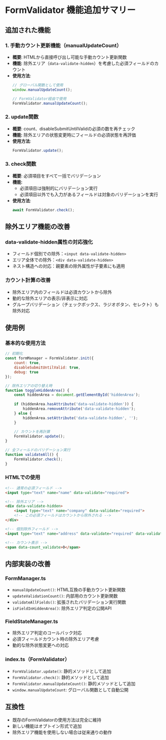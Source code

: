 # FormValidator 機能追加サマリー

## 追加された機能

### 1. 手動カウント更新機能（manualUpdateCount）
- **概要**: HTMLから直接呼び出し可能な手動カウント更新関数
- **機能**: 除外エリア（`data-validate-hidden`）を考慮した必須フィールドのカウント
- **使用方法**: 
  ```javascript
  // グローバル関数として使用
  window.manualUpdateCount();
  
  // FormValidator経由で使用
  FormValidator.manualUpdateCount();
  ```

### 2. update関数
- **概要**: count、disableSubmitUntilValidの必須の数を再チェック
- **機能**: 除外エリアの状態変更時にフィールドの必須状態を再評価
- **使用方法**:
  ```javascript
  FormValidator.update();
  ```

### 3. check関数
- **概要**: 必須項目をすべて一括でバリデーション
- **機能**: 
  - 必須項目は強制的にバリデーション実行
  - 必須項目以外でも入力があるフィールドは対象のバリデーションを実行
- **使用方法**:
  ```javascript
  await FormValidator.check();
  ```

## 除外エリア機能の改善

### data-validate-hidden属性の対応強化
- フィールド個別での除外：`<input data-validate-hidden>`
- エリア全体での除外：`<div data-validate-hidden>`
- ネスト構造への対応：親要素の除外属性が子要素にも適用

### カウント計算の改善
- 除外エリア内のフィールドは必須カウントから除外
- 動的な除外エリアの表示/非表示に対応
- グループバリデーション（チェックボックス、ラジオボタン、セレクト）も除外対応

## 使用例

### 基本的な使用方法
```javascript
// 初期化
const formManager = FormValidator.init({
    count: true,
    disableSubmitUntilValid: true,
    debug: true
});

// 除外エリアの切り替え時
function toggleHiddenArea() {
    const hiddenArea = document.getElementById('hiddenArea');
    
    if (hiddenArea.hasAttribute('data-validate-hidden')) {
        hiddenArea.removeAttribute('data-validate-hidden');
    } else {
        hiddenArea.setAttribute('data-validate-hidden', '');
    }
    
    // カウントを再計算
    FormValidator.update();
}

// 全フィールドのバリデーション実行
function validateAll() {
    FormValidator.check();
}
```

### HTMLでの使用
```html
<!-- 通常の必須フィールド -->
<input type="text" name="name" data-validate="required">

<!-- 除外エリア -->
<div data-validate-hidden>
    <input type="text" name="company" data-validate="required">
    <!-- この必須フィールドはカウントから除外される -->
</div>

<!-- 個別除外フィールド -->
<input type="text" name="address" data-validate="required" data-validate-hidden>

<!-- カウント表示 -->
<span data-count_validate>0</span>
```

## 内部実装の改善

### FormManager.ts
- `manualUpdateCount()`: HTML互換の手動カウント更新関数
- `updateValidationCount()`: 内部用のカウント更新関数
- `validateAllFields()`: 拡張されたバリデーション実行関数
- `isFieldInHiddenArea()`: 除外エリア判定の公開API

### FieldStateManager.ts
- 除外エリア判定のコールバック対応
- 必須フィールドカウント時の除外エリア考慮
- 動的な除外状態変更への対応

### index.ts（FormValidator）
- `FormValidator.update()`: 静的メソッドとして追加
- `FormValidator.check()`: 静的メソッドとして追加
- `FormValidator.manualUpdateCount()`: 静的メソッドとして追加
- `window.manualUpdateCount`: グローバル関数として自動公開

## 互換性
- 既存のFormValidatorの使用方法は完全に維持
- 新しい機能はオプトイン形式で追加
- 除外エリア機能を使用しない場合は従来通りの動作
